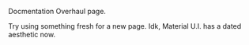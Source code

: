 Docmentation Overhaul page.

Try using something fresh for a new page. Idk, Material U.I. has a dated aesthetic now.